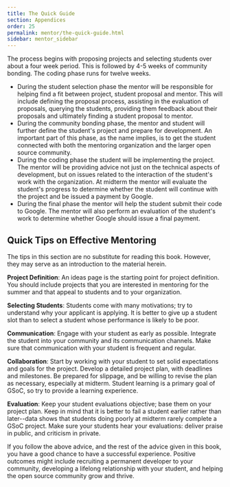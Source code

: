 ```yaml
---
title: The Quick Guide
section: Appendices
order: 25
permalink: mentor/the-quick-guide.html
sidebar: mentor_sidebar
---
```


The process begins with proposing projects and selecting students over about a four week period. This is followed by 4-5 weeks of community bonding. The coding phase runs for twelve weeks.


*   During the student selection phase the mentor will be responsible for helping find a fit between project, student proposal and mentor. This will include defining the proposal process, assisting in the evaluation of proposals, querying the students, providing them feedback about their proposals and ultimately finding a student proposal to mentor.
*   During the community bonding phase, the mentor and student will further define the student's project and prepare for development. An important part of this phase, as the name implies, is to get the student connected with both the mentoring organization and the larger open source community.
*   During the coding phase the student will be implementing the project. The mentor will be providing advice not just on the technical aspects of development, but on issues related to the interaction of the student's work with the organization. At midterm the mentor will evaluate the student's progress to determine whether the student will continue with the project and be issued a payment by Google.
*   During the final phase the mentor will help the student submit their code to Google. The mentor will also perform an evaluation of the student's work to determine whether Google should issue a final payment.


## Quick Tips on Effective Mentoring

The tips in this section are no substitute for reading this book.  However, they may serve as an introduction to the material herein.

**Project Definition**: An ideas page is the starting point for project definition.  You should include projects that you are interested in mentoring for the summer and that appeal to students and to your organization.

**Selecting Students**: Students come with many motivations; try to understand why your applicant is applying. It is better to give up a student slot than to select a student whose performance is likely to be poor.

**Communication**: Engage with your student as early as possible. Integrate the student into your community and its communication channels. Make sure that communication with your student is frequent and regular.

**Collaboration**: Start by working with your student to set solid expectations and goals for the project. Develop a detailed project plan, with deadlines and milestones. Be prepared for slippage, and be willing to revise the plan as necessary, especially at midterm. Student learning is a primary goal of GSoC, so try to provide a learning experience.

**Evaluation**: Keep your student evaluations objective; base them on your project plan.  Keep in mind that it is better to fail a student earlier rather than later--data shows that students doing poorly at midterm rarely complete a GSoC project.  Make sure your students hear your evaluations: deliver praise in public, and criticism in private.

If you follow the above advice, and the rest of the advice given in this book, you have a good chance to have a successful experience. Positive outcomes might include recruiting a permanent developer to your community, developing a lifelong relationship with your student, and helping the open source community grow and thrive.
